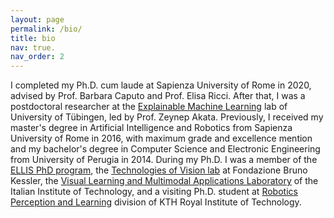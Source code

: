 ```yaml
---
layout: page
permalink: /bio/
title: bio
nav: true.
nav_order: 2
---
```


I completed my Ph.D. cum laude at Sapienza University of Rome in 2020, advised by Prof. Barbara Caputo and Prof. Elisa Ricci. After that, I was a postdoctoral researcher at the <a href="https://eml-unitue.de/">Explainable Machine Learning</a> lab of University of Tübingen, led by Prof. Zeynep Akata. Previously, I received my master's degree in Artificial Intelligence and Robotics from Sapienza University of Rome in 2016, with maximum grade and excellence mention and my bachelor's degree in Computer Science and Electronic Engineering from University of Perugia in 2014. During my Ph.D. I was a member of the <a href="https://ellis.eu/phd-postdoc">ELLIS PhD program</a>, the <a href="https://tev.fbk.eu/">Technologies of Vision lab</a> at Fondazione Bruno Kessler, the <a href="http://vandal.polito.it/">Visual Learning and Multimodal Applications Laboratory</a> of the Italian Institute of Technology, and a visiting Ph.D. student at <a href="https://www.kth.se/is/rpl/division-of-robotics-perception-and-learning-1.779439">Robotics Perception and Learning</a> division of KTH Royal Institute of Technology.

